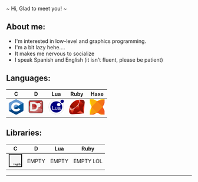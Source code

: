 ~ Hi, Glad to meet you! ~

<!-- Personal Information -->
## About me:
* I'm interested in low-level and graphics programming.
* I'm a bit lazy hehe....
* It makes me nervous to socialize
* I speak Spanish and English (it isn't fluent, please be patient)

<!--DAMN-->
## Languages:
| C  | D | Lua | Ruby | Haxe |
|----|---|-----|------|------|
| <img src="https://github.com/Cyrodwd/Cyrodwd/blob/main/assets/C_Logo.png" width="40" height="42" title="C"> | <a href="https://dlang.org/" rel="noreferrer"><img src="https://github.com/Cyrodwd/Cyrodwd/blob/main/assets/D_Logo.png" width="40" height="36" title="Dlang"></a> | <a href="https://www.lua.org/" rel="noreferrer"><img src="https://github.com/Cyrodwd/Cyrodwd/blob/main/assets/Lua_Logo.png" width="42" height="40" title="Lua"></a> | <a href="https://www.ruby-lang.org/" rel="noreferrer"><img src="https://github.com/Cyrodwd/Cyrodwd/blob/main/assets/Ruby_Logo.png" width="42" height="40" title="Ruby"></a> | <a href="https://haxe.org/" rel="noreferrer"><img src="https://github.com/Cyrodwd/Cyrodwd/blob/main/assets/Haxe_Logo.png" width="40" height="42" title="Haxe"></a>

## Libraries:
<!-- Libraries -->
| C | D | Lua | Ruby |
|---|---|-----|------|
|<a href="https://www.raylib.com/" rel="noreferrer"><img src="https://github.com/Cyrodwd/Cyrodwd/blob/main/assets/Raylib_Logo.png" width="36" height="36" alt="Raylib" title="Raylib"/></a> | EMPTY | EMPTY | EMPTY LOL |

-----------------------------
